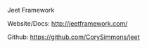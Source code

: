 Jeet Framework

Website/Docs: http://jeetframework.com/

Github: https://github.com/CorySimmons/jeet